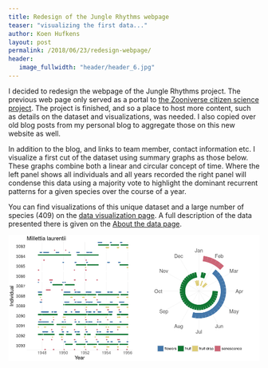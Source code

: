 ```yaml
---
title: Redesign of the Jungle Rhythms webpage
teaser: "visualizing the first data..."
author: Koen Hufkens
layout: post
permalink: /2018/06/23/redesign-webpage/
header:
   image_fullwidth: "header/header_6.jpg"
---
```


I decided to redesign the webpage of the Jungle Rhythms project. The previous web page only served as a portal to [the Zooniverse citizen science project](https://www.zooniverse.org/projects/khufkens/jungle-rhythms). The project is finished, and so a place to host more content, such as details on the dataset and visualizations, was needed. I also copied over old blog posts from my personal blog to aggregate those on this new website as well.

In addition to the blog, and links to team member, contact information etc. I visualize a first cut of the dataset using summary graphs as those below. These graphs combine both a linear and circular concept of time. Where the left panel shows all individuals and all years recorded the right panel will condense this data using a majority vote to highlight the dominant recurrent patterns for a given species over the course of a year.

You can find visualizations of this unique dataset and a large number of species (409) on the [data visualization page](http://junglerhythms.org/data/visual/). A full description of the data presented there is given on the [About the data page](http://junglerhythms.org/data/).

![](/assets/img/docs/millettia_laurentii.png)
